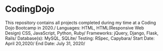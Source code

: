 # CodingDojo
This repository contains all projects completed during my time at a Coding Dojo Bootcamp in 2020./ 
Languages: HTML, HTML(Responsive Web Design) CSS, JavaScript, Python, Ruby/ 
Frameworks: jQuery, Django, Flask, Rails/ 
Database(s): MySQL, SQLite/ 
Testing: RSpec, Capybara/ 
Start Date: April 20,2020/ 
End Date: July 31, 2020/ 